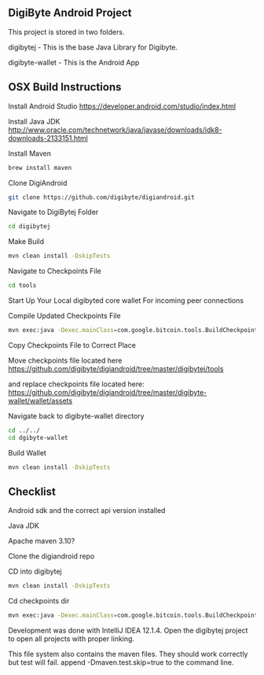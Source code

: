 ## DigiByte Android Project

This project is stored in two folders.

digibytej - This is the base Java Library for Digibyte.

digibyte-wallet - This is the Android App


## OSX Build Instructions

Install Android Studio
https://developer.android.com/studio/index.html

Install Java JDK
http://www.oracle.com/technetwork/java/javase/downloads/jdk8-downloads-2133151.html

Install Maven
```sh
brew install maven
```

Clone DigiAndroid
```sh
git clone https://github.com/digibyte/digiandroid.git
```

Navigate to DigiBytej Folder
```sh
cd digibytej
```

Make Build
```sh
mvn clean install -DskipTests
```

Navigate to Checkpoints File
```sh
cd tools
```
Start Up Your Local digibyted core wallet For incoming peer connections

Compile Updated Checkpoints File
```sh
mvn exec:java -Dexec.mainClass=com.google.bitcoin.tools.BuildCheckpoints
```
Copy Checkpoints File to Correct Place

Move checkpoints file located here https://github.com/digibyte/digiandroid/tree/master/digibytej/tools

and replace checkpoints file located here: https://github.com/digibyte/digiandroid/tree/master/digibyte-wallet/wallet/assets

Navigate back to digibyte-wallet directory
```sh
cd ../../
cd dgibyte-wallet
```

Build Wallet
```sh
mvn clean install -DskipTests 
```


## Checklist
Android sdk and the correct api version installed

Java JDK

Apache maven 3.10?

Clone the digiandroid repo

CD into digibytej
```sh
mvn clean install -DskipTests
```

Cd checkpoints  dir
```sh
mvn exec:java -Dexec.mainClass=com.google.bitcoin.tools.BuildCheckpoints
```



Development was done with IntelliJ IDEA 12.1.4. Open the digibytej project to open all projects with proper linking.

This file system also contains the maven files. They should work correctly but test will fail. append -Dmaven.test.skip=true to the command line.
